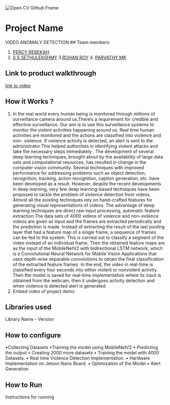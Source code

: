 ![Open CV Github Frame](https://github.com/TH-Activities/saturday-hack-night-template/assets/90635335/78554b37-32b2-4488-a10c-5c68098d7776)



# Project Name
VIDEO ANOMALY DETECTION ## Team members
1. [PERCY REBEKAH](https://github.com/TH-Activities/saturday-hack-night-template)
2. [S S SETHULEKSHMY](https://github.com/TH-Activities/saturday-hack-night-template)
    [](https://github.com/TH-Activities/saturday-hack-night-template)
 3.[ROHAN ROY](https://github.com/TH-Activities/saturday-hack-night-template)
   4. [PARVATHY MK](https://github.com/TH-Activities/saturday-hack-night-template)

  

## Link to product walkthrough
[link to video]((https://docs.google.com/presentation/d/1KinS-_sCHURRNTzflMLZ9VsMklBwYP9Q_ugsL-TT3rw/edit#slide=id.g261d2afd51d_0_38) )
## How it Works ?
1. In the real world every human being is monitored through millions of surveillance camera around us.There’s a requirement for credible and effective surveillance. Our aim is to use this surveillance systems to monitor the violent activities happening around us. Real time human activities are monitored and the actions are classified into violence and non- violence. If violence activity is detected, an alert is sent to the administrator.This helped authorities in identifying violent attacks and take the necessary steps immediately . 
The development of several deep learning techniques, brought about by the availability of large data sets and computational resources, has resulted in change in the computer vision community. Several techniques with improved performance for addressing problems such as object detection, recognition, tracking, action recognition, caption generation, etc. have been developed as a result. However, despite the recent developments in deep learning, very few deep learning-based techniques have been proposed to tackle the problem of violence detection from videos. Almost all the existing techniques rely on hand-crafted features for generating visual representations of videos. The advantage of deep learning techniques are direct raw input processing, automatic feature extraction.The data sets of 4000 videos of violence and non-violence videos are given as input and the frames are extracted periodically and the prediction is made. Instead of extracting the result of the last pooling layer that had a feature map of a single frame, a sequence of frames can be fed to the system. This is carried out to classify a segment of the video instead of an individual frame. Then the obtained feature maps are as the input of the MobileNetV2 with bidirectional LSTM network, which is a Convolutional Neural Network for Mobile Vision Applications that uses depth-wise separable convolutions to obtain the final classification of the extracted feature frames. In the end, the video in real-time is classified every four seconds into either violent or nonviolent activity. Then the model is saved for real-time implementation where its input is  obtained from the webcam, then it undergoes activity detection and when violence is detected alert is  generated. 
2. Embed video of project demo
## Libraries used
Library Name - Version
## How to configure
•Collecting Datasets
•Training the model using MobileNetV2
• Predicting the output
• Creating 2000 more datasets
• Training the model with 4000 Datasets.
• Real time Violence Detection Implementation.
• Hardware Implementation on Jetson Nano Board.
• Optimization of the Model
• Alert Generation
## How to Run
Instructions for running
